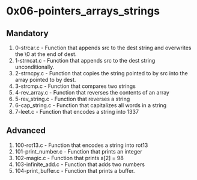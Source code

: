 # 0x06-pointers_arrays_strings

## Mandatory 

1. 0-strcar.c - Function that appends src to the dest string and overwrites the \0 at the end of dest.
2. 1-strncat.c - Function that appends src to the dest string unconditionally.
3. 2-strncpy.c - Function that copies the string pointed to by src into the array pointed to by dest.
4. 3-strcmp.c - Function that compares two strings
5. 4-rev_array.c - Function that reverses the contents of an array
6. 5-rev_string.c - Function that reverses a string
7. 6-cap_string.c - Function that capitalizes all words in a string
8. 7-leet.c - Function that encodes a string into 1337

## Advanced

1. 100-rot13.c - Function that encodes a string into rot13
2. 101-print_number.c - Function that prints an integer
3. 102-magic.c - Function that prints a[2] = 98
4. 103-infinite_add.c - Function that adds two numbers
5. 104-print_buffer.c - Function that prints a buffer.
